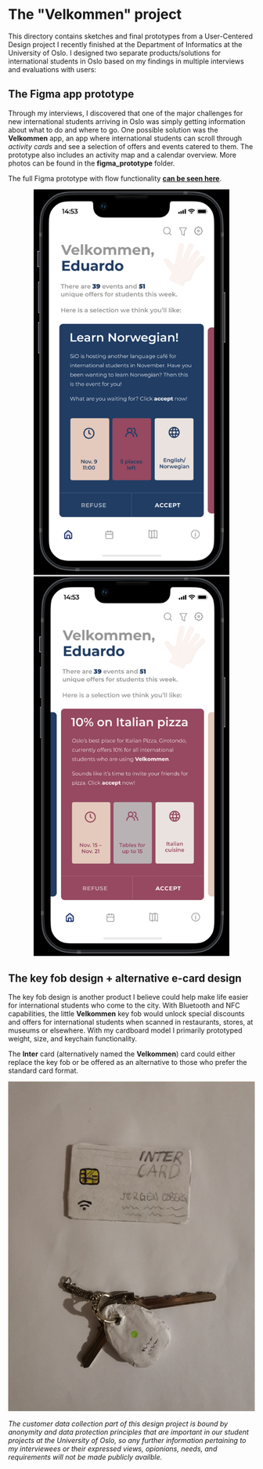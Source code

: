 # The "Velkommen" project

This directory contains sketches and final prototypes from a User-Centered Design project I recently finished at the Department of Informatics at the University of Oslo. I designed two separate products/solutions for international students in Oslo based on my findings in multiple interviews and evaluations with users:

## The Figma app prototype
Through my interviews, I discovered that one of the major challenges for new international students arriving in Oslo was simply getting information about what to do and where to go. One possible solution was the **Velkommen** app, an app where international students can scroll through *activity cards* and see a selection of offers and events catered to them. The prototype also includes an activity map and a calendar overview. More photos can be found in the **figma_prototype** folder. 

The full Figma prototype with flow functionality [**can be seen here**](https://www.figma.com/proto/aXdIQ0A77KkpDtiDhvywjs/Prototype-2?node-id=87%3A84&scaling=scale-down&page-id=0%3A1&starting-point-node-id=3%3A201&show-proto-sidebar=1).

<p align="center">
  <img src="figma_prototype/prototype_2_homepage_inside_phone.png" alt="Homepage of the 'Velkommen' app" width=400 height=auto/>
  <img src="figma_prototype/prototype_2_first_page_inside_phone.png" alt="First activity card in the 'Velkommen' app" width=400 height=auto/>
</p>


## The key fob design + alternative e-card design
The key fob design is another product I believe could help make life easier for international students who come to the city. With Bluetooth and NFC capabilities, the little **Velkommen** key fob would unlock special discounts and offers for international students when scanned in restaurants, stores, at museums or elsewhere. With my cardboard model I primarily prototyped weight, size, and keychain functionality.

The **Inter** card (alternatively named the **Velkommen**) card could either replace the key fob or be offered as an alternative to those who prefer the standard card format.
<p align="center">
  <img src="physical_prototypes/Begge prototyper forside.jpg" alt="Front of both physical prototypes"/>
 </p>


*The customer data collection part of this design project is bound by anonymity and data protection principles that are important in our student projects at the University of Oslo, so any further information pertaining to my interviewees or their expressed views, opionions, needs, and requirements will not be made publicly availble.*
